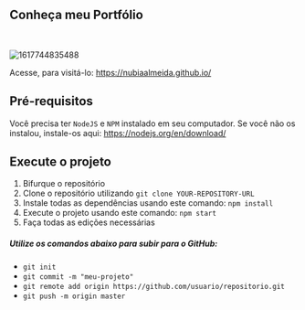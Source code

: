 
## Conheça meu Portfólio
<br>

![1617744835488](https://user-images.githubusercontent.com/20421608/143622055-29fe315a-ab14-4d63-8a38-7136600a23fc.gif)

Acesse, para visitá-lo: https://nubiaalmeida.github.io/

## Pré-requisitos

Você precisa ter `NodeJS` e `NPM` instalado em seu computador. Se você não os instalou, instale-os aqui: https://nodejs.org/en/download/

## Execute o projeto

1. Bifurque o repositório
2. Clone o repositório utilizando `git clone YOUR-REPOSITORY-URL`
3. Instale todas as dependências usando este comando: `npm install`
4. Execute o projeto usando este comando: `npm start`
5. Faça todas as edições necessárias

##### Utilize os comandos abaixo para subir para o GitHub:

* `git init`
* `git commit -m "meu-projeto"`
* `git remote add origin https://github.com/usuario/repositorio.git`
* `git push -m origin master`
